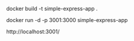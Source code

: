 docker build -t simple-express-app .

docker run -d -p 3001:3000 simple-express-app

http://localhost:3001/